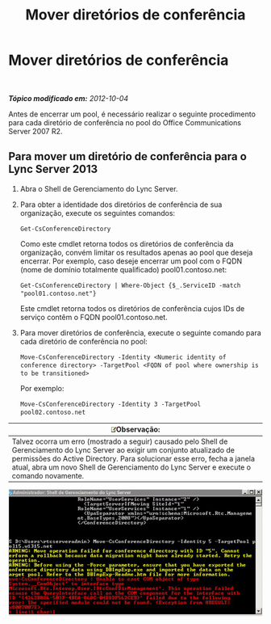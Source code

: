 ﻿---
title: Mover diretórios de conferência
TOCTitle: Mover diretórios de conferência
ms:assetid: 71a28308-1f3b-4717-b535-2f4bfe3499a1
ms:mtpsurl: https://technet.microsoft.com/pt-br/library/JJ204994(v=OCS.15)
ms:contentKeyID: 49307083
ms.date: 05/19/2016
mtps_version: v=OCS.15
ms.translationtype: HT
---

# Mover diretórios de conferência

 

_**Tópico modificado em:** 2012-10-04_

Antes de encerrar um pool, é necessário realizar o seguinte procedimento para cada diretório de conferência no pool do Office Communications Server 2007 R2.

## Para mover um diretório de conferência para o Lync Server 2013

1.  Abra o Shell de Gerenciamento do Lync Server.

2.  Para obter a identidade dos diretórios de conferência de sua organização, execute os seguintes comandos:
    
        Get-CsConferenceDirectory
    
    Como este cmdlet retorna todos os diretórios de conferência da organização, convém limitar os resultados apenas ao pool que deseja encerrar. Por exemplo, caso deseje encerrar um pool com o FQDN (nome de domínio totalmente qualificado) pool01.contoso.net:
    
        Get-CsConferenceDirectory | Where-Object {$_.ServiceID -match "pool01.contoso.net"}
    
    Este cmdlet retorna todos os diretórios de conferência cujos IDs de serviço contêm o FQDN pool01.contoso.net.

3.  Para mover diretórios de conferência, execute o seguinte comando para cada diretório de conferência no pool:
    
        Move-CsConferenceDirectory -Identity <Numeric identity of conference directory> -TargetPool <FQDN of pool where ownership is to be transitioned>
    
    Por exemplo:
    
        Move-CsConferenceDirectory -Identity 3 -TargetPool pool02.contoso.net

<table>
<thead>
<tr class="header">
<th><img src="images/Gg425756.note(OCS.15).gif" title="note" alt="note" />Observação:</th>
</tr>
</thead>
<tbody>
<tr class="odd">
<td>Talvez ocorra um erro (mostrado a seguir) causado pelo Shell de Gerenciamento do Lync Server ao exigir um conjunto atualizado de permissões do Active Directory. Para solucionar esse erro, fecha a janela atual, abra um novo Shell de Gerenciamento do Lync Server e execute o comando novamente.</td>
</tr>
</tbody>
</table>


![Saída de erro Move-CsConferenceDirectory](images/JJ204994.4748b9e8-9651-4527-afe1-cbdc6d5ce4a8(OCS.15).jpg "Saída de erro Move-CsConferenceDirectory")

